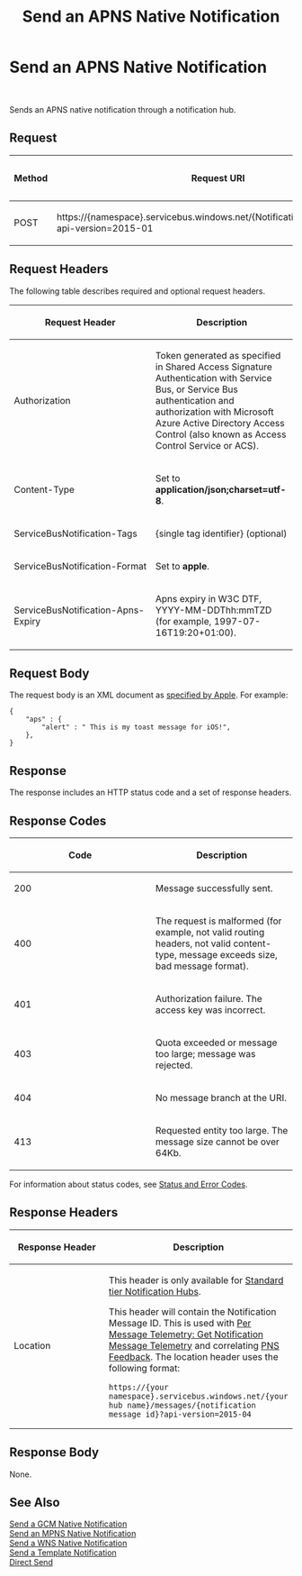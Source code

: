 ﻿---
title: Send an APNS Native Notification
TOCTitle: Send an APNS Native Notification
ms:assetid: 5b074df4-8c8c-4d59-a17b-84cf60336185
ms:mtpsurl: https://msdn.microsoft.com/en-us/library/Dn223266(v=Azure.100)
ms:contentKeyID: 54432111
ms.date: 07/28/2016
mtps_version: v=Azure.100
---

# Send an APNS Native Notification

 


Sends an APNS native notification through a notification hub.

## Request

<table>
<colgroup>
<col style="width: 33%" />
<col style="width: 33%" />
<col style="width: 33%" />
</colgroup>
<thead>
<tr class="header">
<th><p>Method</p></th>
<th><p>Request URI</p></th>
<th><p>HTTP Version</p></th>
</tr>
</thead>
<tbody>
<tr class="odd">
<td><p>POST</p></td>
<td><p>https://{namespace}.servicebus.windows.net/{NotificationHub}/messages/?api-version=2015-01</p></td>
<td><p>HTTP/1.1</p></td>
</tr>
</tbody>
</table>


## Request Headers

The following table describes required and optional request headers.

<table>
<colgroup>
<col style="width: 50%" />
<col style="width: 50%" />
</colgroup>
<thead>
<tr class="header">
<th><p>Request Header</p></th>
<th><p>Description</p></th>
</tr>
</thead>
<tbody>
<tr class="odd">
<td><p>Authorization</p></td>
<td><p>Token generated as specified in Shared Access Signature Authentication with Service Bus, or Service Bus authentication and authorization with Microsoft Azure Active Directory Access Control (also known as Access Control Service or ACS).</p></td>
</tr>
<tr class="even">
<td><p>Content-Type</p></td>
<td><p>Set to <strong>application/json;charset=utf-8</strong>.</p></td>
</tr>
<tr class="odd">
<td><p>ServiceBusNotification-Tags</p></td>
<td><p>{single tag identifier} (optional)</p></td>
</tr>
<tr class="even">
<td><p>ServiceBusNotification-Format</p></td>
<td><p>Set to <strong>apple</strong>.</p></td>
</tr>
<tr class="odd">
<td><p>ServiceBusNotification-Apns-Expiry</p></td>
<td><p>Apns expiry in W3C DTF, YYYY-MM-DDThh:mmTZD (for example, 1997-07-16T19:20+01:00).</p></td>
</tr>
</tbody>
</table>


## Request Body

The request body is an XML document as [specified by Apple](http://developer.apple.com/library/ios/#documentation/networkinginternet/conceptual/remotenotificationspg/applepushservice/applepushservice.html). For example:

    { 
        "aps" : { 
            "alert" : " This is my toast message for iOS!", 
        }, 
    }

## Response

The response includes an HTTP status code and a set of response headers.

## Response Codes

<table>
<colgroup>
<col style="width: 50%" />
<col style="width: 50%" />
</colgroup>
<thead>
<tr class="header">
<th><p>Code</p></th>
<th><p>Description</p></th>
</tr>
</thead>
<tbody>
<tr class="odd">
<td><p>200</p></td>
<td><p>Message successfully sent.</p></td>
</tr>
<tr class="even">
<td><p>400</p></td>
<td><p>The request is malformed (for example, not valid routing headers, not valid content-type, message exceeds size, bad message format).</p></td>
</tr>
<tr class="odd">
<td><p>401</p></td>
<td><p>Authorization failure. The access key was incorrect.</p></td>
</tr>
<tr class="even">
<td><p>403</p></td>
<td><p>Quota exceeded or message too large; message was rejected.</p></td>
</tr>
<tr class="odd">
<td><p>404</p></td>
<td><p>No message branch at the URI.</p></td>
</tr>
<tr class="even">
<td><p>413</p></td>
<td><p>Requested entity too large. The message size cannot be over 64Kb.</p></td>
</tr>
</tbody>
</table>


For information about status codes, see [Status and Error Codes](http://msdn.microsoft.com/library/windowsazure/dd179382.aspx).

## Response Headers

<table>
<colgroup>
<col style="width: 50%" />
<col style="width: 50%" />
</colgroup>
<thead>
<tr class="header">
<th><p>Response Header</p></th>
<th><p>Description</p></th>
</tr>
</thead>
<tbody>
<tr class="odd">
<td><p>Location</p></td>
<td><p>This header is only available for <a href="https://azure.microsoft.com/pricing/details/notification-hubs/">Standard tier Notification Hubs</a>.</p>
<p>This header will contain the Notification Message ID. This is used with <a href="mt608135(v=azure.100).md">Per Message Telemetry: Get Notification Message Telemetry</a> and correlating <a href="mt705560(v=azure.100).md">PNS Feedback</a>. The location header uses the following format:</p>
<pre><code>https://{your namespace}.servicebus.windows.net/{your hub name}/messages/{notification message id}?api-version=2015-04</code></pre></td>
</tr>
</tbody>
</table>


## Response Body

None.

## See Also

[Send a GCM Native Notification](dn223266\(v=azure.100\).md)  
[Send an MPNS Native Notification](dn383737\(v=azure.100\).md)  
[Send a WNS Native Notification](dn223272\(v=azure.100\).md)  
[Send a Template Notification](dn223267\(v=azure.100\).md)  
[Direct Send](mt608572\(v=azure.100\).md)

